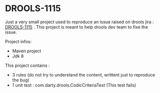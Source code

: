 # DROOLS-1115
Just a very small project used to reproduce an issue raised on drools jira : [DROOLS-1115](https://issues.jboss.org/browse/DROOLS-1115) .
This project is meant to help drools dev team to fixe the issue.

Project infos: 
- Maven project
- Jdk 8

This project contains : 
- 3 rules (do not try to understand the content, writtent just to reproduce the bug)
- 1 unit test  : com.darty.drools.CodicCriteriaTest (This test fails)